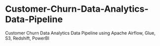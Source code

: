 # Customer-Churn-Data-Analytics-Data-Pipeline
Customer Churn Data Analytics Data Pipeline using Apache Airflow, Glue, S3, Redshift, PowerBI
